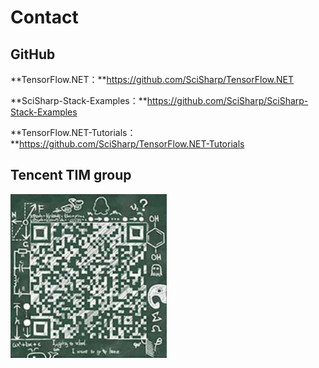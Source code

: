 # Contact

## GitHub

**TensorFlow.NET：**https://github.com/SciSharp/TensorFlow.NET

**SciSharp-Stack-Examples：**https://github.com/SciSharp/SciSharp-Stack-Examples

**TensorFlow.NET-Tutorials：**https://github.com/SciSharp/TensorFlow.NET-Tutorials



## Tencent TIM group

![image-20200324214204625](Contact.assets/image-20200324214204625.png)
